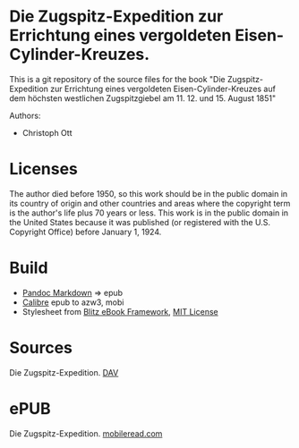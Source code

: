 # Die Zugspitz-Expedition zur Errichtung eines vergoldeten Eisen-Cylinder-Kreuzes.

This is a git repository of the source files for the book
"Die Zugspitz-Expedition zur Errichtung eines vergoldeten Eisen-Cylinder-Kreuzes auf dem höchsten westlichen Zugspitzgiebel  am 11. 12. und 15. August 1851"

Authors:

* Christoph Ott


# Licenses
The author died  before 1950, so this work should be in the public domain in
its country of origin and other countries and areas where the
copyright term is the author's life plus 70 years or less.
This work is in the public domain in the United States because it was
published (or registered with the U.S. Copyright Office)
before January 1, 1924.


# Build
* [Pandoc Markdown](https://pandoc.org/MANUAL.html#pandocs-markdown) => epub
* [Calibre](https://calibre-ebook.com/) epub to azw3, mobi
* Stylesheet from [Blitz eBook Framework](https://friendsofepub.github.io/Blitz/), [MIT License](https://github.com/FriendsOfEpub/Blitz/blob/master/LICENSE)

# Sources
Die Zugspitz-Expedition. [DAV](http://www.dav-bibliothek.de/webOPAC/Buecher/Ott.Zugspitzexpedition.pdf)

# ePUB
Die Zugspitz-Expedition. [mobileread.com](https://www.mobileread.com/forums/showthread.php?t=336340)
